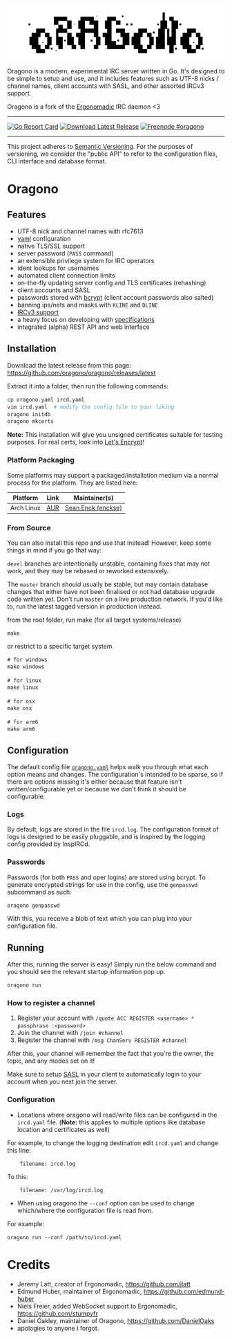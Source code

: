 ![Oragono logo](docs/logo.png)

Oragono is a modern, experimental IRC server written in Go. It's designed to be simple to setup and use, and it includes features such as UTF-8 nicks / channel names, client accounts with SASL, and other assorted IRCv3 support.

Oragono is a fork of the [Ergonomadic](https://github.com/edmund-huber/ergonomadic) IRC daemon <3

---

[![Go Report Card](https://goreportcard.com/badge/github.com/oragono/oragono)](https://goreportcard.com/report/github.com/oragono/oragono)
[![Download Latest Release](https://img.shields.io/badge/downloads-latest%20release-green.svg)](https://github.com/oragono/oragono/releases/latest)
[![Freenode #oragono](https://img.shields.io/badge/Freenode-%23oragono-1e72ff.svg?style=flat)](https://www.irccloud.com/invite?channel=%23oragono&hostname=irc.freenode.net&port=6697&ssl=1)

---

This project adheres to [Semantic Versioning](http://semver.org/). For the purposes of versioning, we consider the "public API" to refer to the configuration files, CLI interface and database format.

# Oragono

## Features

* UTF-8 nick and channel names with rfc7613
* [yaml](http://yaml.org/) configuration
* native TLS/SSL support
* server password (`PASS` command)
* an extensible privilege system for IRC operators
* ident lookups for usernames
* automated client connection limits
* on-the-fly updating server config and TLS certificates (rehashing)
* client accounts and SASL
* passwords stored with [bcrypt](https://godoc.org/golang.org/x/crypto) (client account passwords also salted)
* banning ips/nets and masks with `KLINE` and `DLINE`
* [IRCv3 support](http://ircv3.net/software/servers.html)
* a heavy focus on developing with [specifications](http://oragono.io/specs.html)
* integrated (alpha) REST API and web interface

## Installation

Download the latest release from this page: https://github.com/oragono/oragono/releases/latest

Extract it into a folder, then run the following commands:

```sh
cp oragono.yaml ircd.yaml
vim ircd.yaml  # modify the config file to your liking
oragono initdb
oragono mkcerts
```

**Note:** This installation will give you unsigned certificates suitable for testing purposes.
For real certs, look into [Let's Encrypt](https://letsencrypt.org/)!

### Platform Packaging

Some platforms may support a packaged/installation medium via a normal process for the platform. They are listed here:

| Platform | Link | Maintainer(s) |
| --- | --- | --- |
| Arch Linux | [AUR](https://aur.archlinux.org/packages/oragono/) | [Sean Enck (enckse)](https://github.com/enckse) |

### From Source

You can also install this repo and use that instead! However, keep some things in mind if you go that way:

`devel` branches are intentionally unstable, containing fixes that may not work, and they may be rebased or reworked extensively.

The `master` branch _should_ usually be stable, but may contain database changes that either have not been finalised or not had database upgrade code written yet. Don't run `master` on a live production network. If you'd like to, run the latest tagged version in production instead.

from the root folder, run make (for all target systems/release)
```
make
```

or restrict to a specific target system
```
# for windows
make windows

# for linux
make linux

# for osx
make osx

# for arm6
make arm6
```

## Configuration

The default config file [`oragono.yaml`](oragono.yaml) helps walk you through what each option means and changes. The configuration's intended to be sparse, so if there are options missing it's either because that feature isn't written/configurable yet or because we don't think it should be configurable.

### Logs

By default, logs are stored in the file `ircd.log`. The configuration format of logs is designed to be easily pluggable, and is inspired by the logging config provided by InspIRCd.

### Passwords

Passwords (for both `PASS` and oper logins) are stored using bcrypt. To generate encrypted strings for use in the config, use the `genpasswd` subcommand as such:

```sh
oragono genpasswd
```

With this, you receive a blob of text which you can plug into your configuration file.

## Running

After this, running the server is easy! Simply run the below command and you should see the relevant startup information pop up.

```sh
oragono run
```

### How to register a channel

1. Register your account with `/quote ACC REGISTER <username> * passphrase :<password>`
2. Join the channel with `/join #channel`
3. Register the channel with `/msg ChanServ REGISTER #channel`

After this, your channel will remember the fact that you're the owner, the topic, and any modes set on it!

Make sure to setup [SASL](https://freenode.net/kb/answer/sasl) in your client to automatically login to your account when you next join the server.


<!--# Web interface

Oragono also includes a web interface, which works with the REST API to provide a way to manage user accounts and bans.

This interface is an early alpha, is in no way secure and will not be in a final release for a while. Requires the alpha REST API to be enabled (check your server config to enable that if you really want to).

## Installation

```sh
go build oragono-web.go
cp oragono-web.yaml web.yaml
vim web.yaml  # modify the config file to your liking
oragono-web mkcerts
```

## Running

```sh
oragono-web run
```-->

### Configuration

* Locations where oragono will read/write files can be configured in the `ircd.yaml` file. (**Note:** this applies to multiple options like database location and certificates as well)

For example, to change the logging destination edit `ircd.yaml` and change this line:
```
    filename: ircd.log
```

To this:
```
    filename: /var/log/ircd.log
```

* When using oragono the `--conf` option can be used to change which/where the configuration file is read from.

For example:
```
oragono run --conf /path/to/ircd.yaml
```

# Credits

* Jeremy Latt, creator of Ergonomadic, <https://github.com/jlatt>
* Edmund Huber, maintainer of Ergonomadic, <https://github.com/edmund-huber>
* Niels Freier, added WebSocket support to Ergonomadic, <https://github.com/stumpyfr>
* Daniel Oakley, maintainer of Oragono, <https://github.com/DanielOaks>
* apologies to anyone I forgot.
